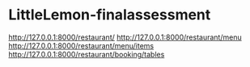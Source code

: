 # LittleLemon-finalassessment

http://127.0.0.1:8000/restaurant/
http://127.0.0.1:8000/restaurant/menu
http://127.0.0.1:8000/restaurant/menu/items
http://127.0.0.1:8000/restaurant/booking/tables
